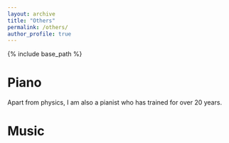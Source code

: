 ```yaml
---
layout: archive
title: "Others"
permalink: /others/
author_profile: true
---
```

{% include base_path %}

# Piano 

Apart from physics, I am also a pianist who has trained for over 20 years. 

# Music

